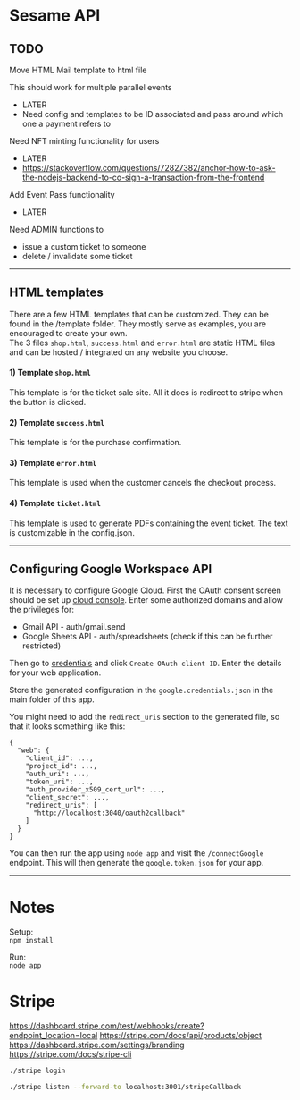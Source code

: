 # Sesame API


## TODO

Move HTML Mail template to html file

This should work for multiple parallel events
- LATER
- Need config and templates to be ID associated and pass around which one a payment refers to

Need NFT minting functionality for users
- LATER
- https://stackoverflow.com/questions/72827382/anchor-how-to-ask-the-nodejs-backend-to-co-sign-a-transaction-from-the-frontend

Add Event Pass functionality
- LATER

Need ADMIN functions to
- issue a custom ticket to someone
- delete / invalidate some ticket

---
## HTML templates

There are a few HTML templates that can be customized. They can be found in the /template folder. They mostly serve as examples, you are encouraged to create your own.  
The 3 files `shop.html`, `success.html` and `error.html` are static HTML files and can be hosted / integrated on any website you choose.  


#### 1) Template `shop.html`
This template is for the ticket sale site. All it does is redirect to stripe when the button is clicked.

#### 2) Template `success.html`
This template is for the purchase confirmation.

#### 3) Template `error.html`
This template is used when the customer cancels the checkout process.

#### 4) Template `ticket.html`
This template is used to generate PDFs containing the event ticket. The text is customizable in the config.json.

---
## Configuring Google Workspace API

It is necessary to configure Google Cloud. First the OAuth consent screen should be set up [cloud console](https://console.cloud.google.com/apis/credentials/consent). Enter some authorized domains and allow the privileges for:  
- Gmail API - auth/gmail.send
- Google Sheets API - auth/spreadsheets (check if this can be further restricted)

Then go to [credentials](https://console.cloud.google.com/apis/credentials) and click `Create OAuth client ID`. Enter the details for your web application.

Store the generated configuration in the `google.credentials.json` in the main folder of this app.  

You might need to add the `redirect_uris` section to the generated file, so that it looks something like this:  
```
{
  "web": {
    "client_id": ...,
    "project_id": ...,
    "auth_uri": ...,
    "token_uri": ...,
    "auth_provider_x509_cert_url": ...,
    "client_secret": ...,
    "redirect_uris": [
      "http://localhost:3040/oauth2callback"
    ]
  }
}
```

You can then run the app using `node app` and visit the `/connectGoogle` endpoint. This will then generate the `google.token.json` for your app.

---
# Notes

Setup:  
`npm install`

Run:  
`node app`


# Stripe
https://dashboard.stripe.com/test/webhooks/create?endpoint_location=local
https://stripe.com/docs/api/products/object
https://dashboard.stripe.com/settings/branding
https://stripe.com/docs/stripe-cli

```bash
./stripe login

./stripe listen --forward-to localhost:3001/stripeCallback
```